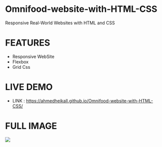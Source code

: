 # Omnifood-website-with-HTML-CSS
 Responsive Real-World Websites with HTML and CSS
 
 # FEATURES
 - Responsive WebSite
 - Flexbox 
 - Grid Css
 
 # LIVE DEMO 
 - LINK : https://ahmedheikall.github.io/Omnifood-website-with-HTML-CSS/
 
 # FULL IMAGE
 <img src="img/Omnifood — Never cook again!.jpg">
